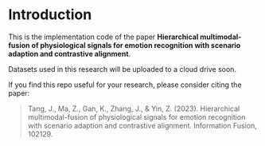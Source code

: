 # Introduction
This is the implementation code of the paper **Hierarchical multimodal-fusion of physiological signals for emotion recognition with scenario adaption and contrastive alignment**.  
  
Datasets used in this research will be uploaded to a cloud drive soon.  

If you find this repo useful for your research, please consider citing the paper:   
  
> Tang, J., Ma, Z., Gan, K., Zhang, J., & Yin, Z. (2023). Hierarchical multimodal-fusion of physiological signals for emotion recognition with scenario adaption and contrastive alignment. Information Fusion, 102129.


